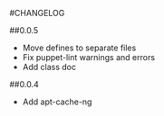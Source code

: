 #CHANGELOG

##0.0.5

* Move defines to separate files
* Fix puppet-lint warnings and errors
* Add class doc

##0.0.4

* Add apt-cache-ng  